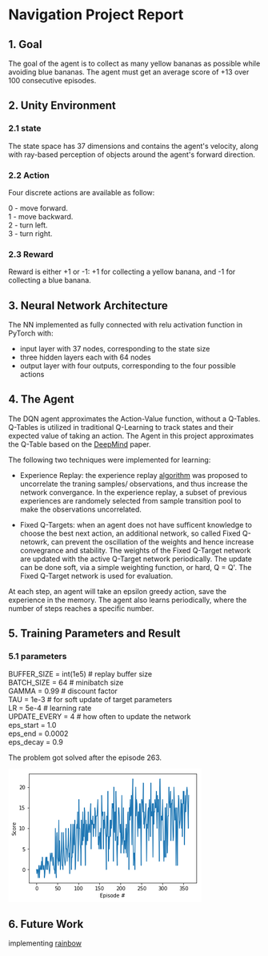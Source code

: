 # Navigation Project Report

## 1. Goal
The goal of the agent is to collect as many yellow bananas as possible while avoiding blue bananas.  The agent must get an average score of +13 over 100 consecutive episodes.

## 2. Unity Environment

### 2.1 state
The state space has 37 dimensions and contains the agent's velocity, along with ray-based perception of objects around the agent's forward direction. 
### 2.2 Action
Four discrete actions are available as follow:

0 - move forward.\
1 - move backward.\
2 - turn left.\
3 - turn right.

### 2.3 Reward
Reward is either +1 or -1: +1 for collecting a yellow banana, and -1 for collecting a blue banana. 

## 3. Neural Network Architecture
The NN implemented as fully connected with relu activation function in PyTorch with:
* input layer with 37 nodes, corresponding to the state size
* three hidden layers each with 64 nodes
* output layer with four outputs, corresponding to the four possible actions

## 4. The Agent
The DQN agent approximates the Action-Value function, without a Q-Tables. Q-Tables is utilized in traditional Q-Learning to track states and their expected value of taking an action. The Agent in this project approximates the Q-Table based on the [DeepMind](https://storage.googleapis.com/deepmind-media/dqn/DQNNaturePaper.pdf) paper.

The following two techniques were implemented for learning:
* Experience Replay: the experience replay [algorithm](https://www.cs.toronto.edu/~vmnih/docs/dqn.pdf) was proposed to uncorrelate the traning samples/ observations, and thus increase the network convergance. In the experience replay, a subset of previous experiences are randomely selected from sample transition pool to make the observations uncorrelated.

* Fixed Q-Targets: when an agent does not have sufficent knowledge to choose the best next action, an additional network, so called Fixed Q-netowrk, can prevent the oscillation of the weights and hence increase convegrance and stability. The weights of the Fixed Q-Target network are updated with the active Q-Target network periodically. The update can be done soft, via a simple weighting function, or hard, Q = Q'. The Fixed Q-Target network is used for evaluation.

At each step, an agent will take an epsilon greedy action, save the experience in the memory. The agent also learns periodically, where the number of steps reaches a specific number.

## 5. Training Parameters and Result

### 5.1 parameters
BUFFER_SIZE = int(1e5)  # replay buffer size\
BATCH_SIZE = 64         # minibatch size\
GAMMA = 0.99            # discount factor\
TAU = 1e-3              # for soft update of target parameters\
LR = 5e-4               # learning rate \
UPDATE_EVERY = 4        # how often to update the network\
eps_start = 1.0\
eps_end = 0.0002\
eps_decay = 0.9

The problem got solved after the episode 263.

![alt text](https://github.com/AghaAmin/DRLND-P1-Navigation/blob/master/images/Result.png)
## 6. Future Work
implementing [rainbow](https://arxiv.org/abs/1710.02298)
